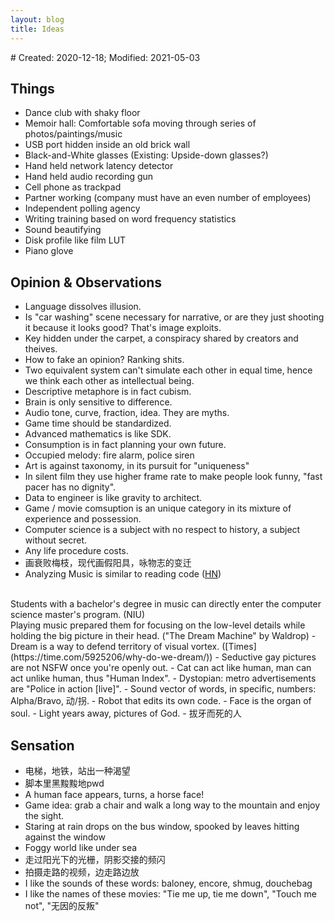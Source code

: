 ```yaml
---
layout: blog
title: Ideas
---
```

<span class="hidden-text"># Created: 2020-12-18; Modified: 2021-05-03</span>

## Things

- Dance club with shaky floor
- Memoir hall: Comfortable sofa moving through series of photos/paintings/music
- USB port hidden inside an old brick wall
- Black-and-White glasses (Existing: Upside-down glasses?)
- Hand held network latency detector
- Hand held audio recording gun
- Cell phone as trackpad
- Partner working (company must have an even number of employees)
- Independent polling agency
- Writing training based on word frequency statistics
- Sound beautifying
- Disk profile like film LUT
- Piano glove

## Opinion & Observations

- Language dissolves illusion.
- Is "car washing" scene necessary for narrative, or are they just shooting it because it looks good? That's image exploits.
- Key hidden under the carpet, a conspiracy shared by creators and theives.
- How to fake an opinion? Ranking shits.
- Two equivalent system can't simulate each other in equal time, hence we think each other as intellectual being.
- Descriptive metaphore is in fact cubism.
- Brain is only sensitive to difference.
- Audio tone, curve, fraction, idea. They are myths.
- Game time should be standardized.
- Advanced mathematics is like SDK.
- Consumption is in fact planning your own future.
- Occupied melody: fire alarm, police siren
- Art is against taxonomy, in its pursuit for "uniqueness"
- In silent film they use higher frame rate to make people look funny, "fast pacer has no dignity".
- Data to engineer is like gravity to architect.
- Game / movie comsuption is an unique category in its mixture of experience and possession.
- Computer science is a subject with no respect to history, a subject without secret.
- Any life procedure costs.
- 画衰败梅枝，现代画假阳具，咏物志的变迁
- Analyzing Music is similar to reading code ([HN](https://news.ycombinator.com/item?id=25434854))
<br/>
Students with a bachelor's degree in music can directly enter the computer science master's program. (NIU)
<br/>
Playing music prepared them for focusing on the low-level details while holding the big picture in their head. ("The Dream Machine" by Waldrop)
- Dream is a way to defend territory of visual vortex. ([Times](https://time.com/5925206/why-do-we-dream/))
- Seductive gay pictures are not NSFW once you're openly out.
- Cat can act like human, man can act unlike human, thus "Human Index".
- Dystopian: metro advertisements are "Police in action [live]".
- Sound vector of words, in specific, numbers: Alpha/Bravo, 动/拐.
- Robot that edits its own code.
- Face is the organ of soul.
- Light years away, pictures of God.
- 拔牙而死的人

## Sensation

- 电梯，地铁，站出一种渴望
- 脚本里黑黢黢地pwd
- A human face appears, turns, a horse face!
- Game idea: grab a chair and walk a long way to the mountain and enjoy the sight.
- Staring at rain drops on the bus window, spooked by leaves hitting against the window
- Foggy world like under sea
- 走过阳光下的光栅，阴影交接的频闪
- 拍摄走路的视频，边走路边放
- I like the sounds of these words: baloney, encore, shmug, douchebag
- I like the names of these movies: "Tie me up, tie me down", "Touch me not", "无因的反叛"
